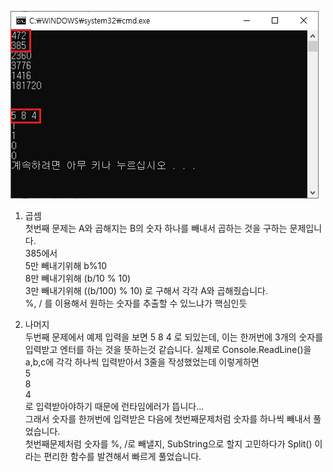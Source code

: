 ![첫번째문제](https://github.com/jacksimuse/IoT_Study/blob/main/Algorithm/0331/%EC%84%9C%EB%8F%99%EC%9A%B0/0331_FirstAlgorithm/FirstAlgorithm.png)

1. 곱셈 <br>
첫번째 문제는 A와 곱해지는 B의 숫자 하나를 빼내서 곱하는 것을 구하는 문제입니다. <br>
385에서 <br> 5만 빼내기위해 b%10 <br>
        8만 빼내기위해 (b/10 % 10) <br>
        3만 빼내기위해 ((b/100) % 10) 로 구해서 각각 A와 곱해줬습니다.<br>
%, / 를 이용해서 원하는 숫자를 추출할 수 있느냐가 핵심인듯


2. 나머지 <br>
두번째 문제에서 예제 입력을 보면 5 8 4 로 되있는데, 이는 한꺼번에 3개의 숫자를 입력받고 엔터를 하는 것을 뜻하는것 같습니다.
실제로 Console.ReadLine()을 a,b,c에 각각 하나씩 입력받아서 3줄을 작성했었는데 이렇게하면 <br>
5 <br>
8 <br>
4 <br>
로 입력받아야하기 때문에 런타임에러가 뜹니다...<br>
그래서 숫자를 한꺼번에 입력받은 다음에 첫번째문제처럼 숫자를 하나씩 빼내서 풀었습니다. <br>
첫번째문제처럼 숫자를 %, /로 빼낼지, SubString으로 할지 고민하다가 Split() 이라는 편리한 함수를 발견해서 빠르게 풀었습니다.
